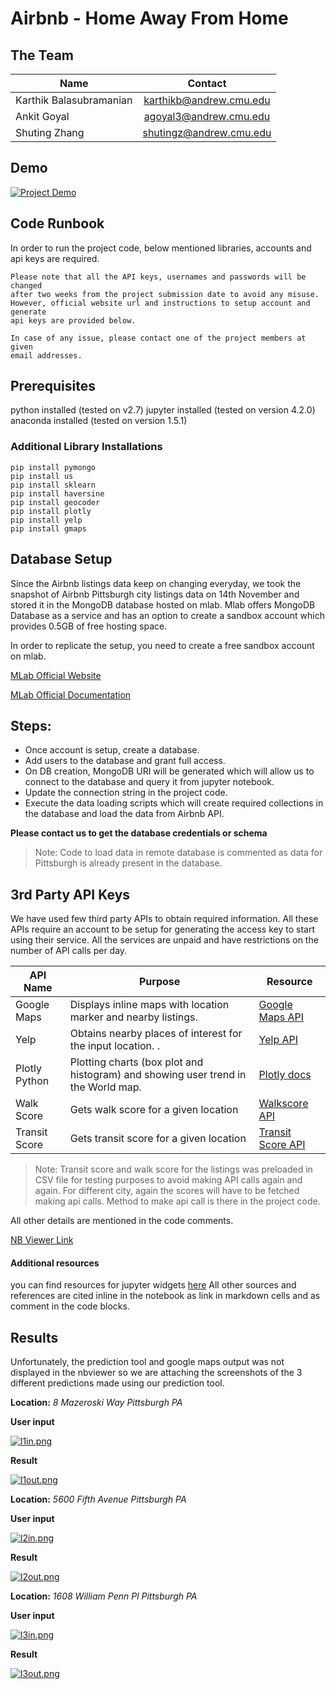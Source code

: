 Airbnb - Home Away From Home
============================

## The Team

| Name                    |         Contact         |
|-------------------------|:-----------------------:|
| Karthik Balasubramanian | karthikb@andrew.cmu.edu |
| Ankit Goyal             | agoyal3@andrew.cmu.edu  |
| Shuting Zhang           | shutingz@andrew.cmu.edu |

## Demo

[![Project Demo](https://i9.ytimg.com/vi/HJSlw3Oxk-Q/1.jpg?sqp=CITBksMF&rs=AOn4CLDys35SW5ztglzuIpzO_WNwwJEABA)](https://youtu.be/HJSlw3Oxk-Q "Project Demo")


## Code Runbook

In order to run the project code, below mentioned libraries, accounts and api keys are required.

```
Please note that all the API keys, usernames and passwords will be changed
after two weeks from the project submission date to avoid any misuse.
However, official website url and instructions to setup account and generate
api keys are provided below.

In case of any issue, please contact one of the project members at given
email addresses.
```

## Prerequisites
  python installed (tested on v2.7)
  jupyter installed (tested on version 4.2.0)
  anaconda installed (tested on version 1.5.1)

### Additional Library Installations

```
pip install pymongo
pip install us
pip install sklearn
pip install haversine
pip install geocoder
pip install plotly
pip install yelp
pip install gmaps
```
## Database Setup
 Since the Airbnb listings data keep on changing everyday, we took the snapshot of Airbnb Pittsburgh city listings data on 14th November and stored it in the MongoDB database hosted on mlab. Mlab offers MongoDB Database as a service and has an option to create a sandbox account which provides 0.5GB of free hosting space.

 In order to replicate the setup, you need to create a free sandbox account on mlab.

 [MLab Official Website](https://mlab.com/)

 [MLab Official Documentation](http://docs.mlab.com/)

## Steps:
  * Once account is setup, create a database.
  * Add users to the database and grant full access.
  * On DB creation, MongoDB URI will be generated which will allow us to connect to the database and query it from jupyter notebook.
  * Update the connection string in the project code.
  * Execute the data loading scripts which will create required collections in the database and load the data from Airbnb API.


**Please contact us to get the database credentials or schema**
> Note: Code to load data in remote database is commented as data for Pittsburgh is already present in the database.

## 3rd Party API Keys

 We have used few third party APIs to obtain required information. All these APIs require an account to be setup for generating the access key to start using their service. All the services are unpaid  and have restrictions on the number of API calls per day.

| API Name      | Purpose                                                                           | Resource                                                                           |
|---------------|-----------------------------------------------------------------------------------|------------------------------------------------------------------------------------|
| Google Maps   | Displays inline maps with location marker and nearby listings.                    | [Google Maps API](https://developers.google.com/maps/documentation/javascript/)    |
| Yelp          | Obtains nearby places of interest for the input location. .                       | [Yelp API](https://www.yelp.com/developers/v2/manage_api_keys)                     |
| Plotly Python | Plotting charts (box plot and histogram) and showing user trend in the World map. | [Plotly docs](https://plot.ly/python/)                                             |
| Walk Score    | Gets walk score for a given location                                              | [Walkscore API](https://www.walkscore.com/professional/api.php)                    |
| Transit Score | Gets transit score for a given location                                           | [Transit Score API](https://www.walkscore.com/professional/public-transit-api.php) |

> Note: Transit score and walk score for the listings was preloaded in CSV file for testing purposes to avoid making API calls again and again. For different city, again the scores will have to be fetched making api calls. Method to make api call is there in the project code.

 All other details are mentioned in the code comments.

[NB Viewer Link](http://nbviewer.jupyter.org/gist/agoyal3/e848a8c6d3bb07efa24249d2a1f8bec9)

#### Additional resources

you can find resources for jupyter widgets [here](https://media.readthedocs.org/pdf/ipywidgets/latest/ipywidgets.pdf)
All other sources and references are cited inline in the notebook as link in markdown cells and as comment in the code blocks.

## Results

Unfortunately, the prediction tool and google maps output was not displayed in the nbviewer so we are attaching the screenshots of the 3 different predictions made using our prediction tool.

**Location:** *8 Mazeroski Way Pittsburgh PA*

**User input**

[![l1in.png](https://s6.postimg.org/hez7qx10h/l1in.png)](https://postimg.org/image/waxqyicf1/)

**Result**

[![l1out.png](https://s6.postimg.org/p8ztcb8td/l1out.png)](https://postimg.org/image/9nihscwv1/)

**Location:** *5600 Fifth Avenue Pittsburgh PA*

**User input**

[![l2in.png](https://s6.postimg.org/a1jtrygyp/l2in.png)](https://postimg.org/image/n5pe4n90d/)

**Result**

[![l2out.png](https://s6.postimg.org/fe8o634v5/l2out.png)](https://postimg.org/image/werkerhwd/)

**Location:** *1608 William Penn Pl Pittsburgh PA*

**User input**

[![l3in.png](https://s6.postimg.org/vdrbpn0wx/l3in.png)](https://postimg.org/image/qf3tb3x3x/)

**Result**

[![l3out.png](https://s6.postimg.org/rvfbt900x/l3out.png)](https://postimg.org/image/6yj3ol1zx/)
